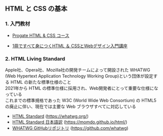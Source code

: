 ## HTML と CSS の基本

### 1. 入門教材

- [Progate HTML & CSS コース](https://prog-8.com/courses/html)

- [1冊ですべて身につくHTML ＆ CSSとWebデザイン入門講座](https://www.amazon.co.jp/dp/B07PS1ZJN6/)


### 2. HTML Living Standard
Apple社、Opera社、Mozilla社の開発チームによって開設された WHATWG (Web Hypertext Application Technology Working Group)という団体が設定する HTML の新たな標準仕様のこと  
2021年から HTML の標準仕様に採用され、Web開発者にとって重要な仕様になっている  
これまでの標準規格であった W3C (World Wide Web Consortium) の HTML5 の廃止に伴い、現在では主要な Web ブラウザすべてに対応している  

- [HTML Standard](https://whatwg.org/) (https://whatwg.org/)
- [HTML Standard 日本語訳](https://momdo.github.io/html/) (https://momdo.github.io/html/)
- [WHATWG GitHubリポジトリ](https://github.com/whatwg) (https://github.com/whatwg)  

